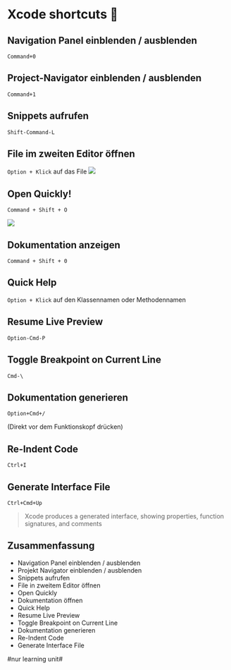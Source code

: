 # Xcode shortcuts 🚀

## Navigation Panel einblenden / ausblenden

`Command+0`

## Project-Navigator einblenden / ausblenden

`Command+1`

## Snippets aufrufen

`Shift-Command-L`

## File im zweiten Editor öffnen

`Option + Klick` auf das File
![][image-1]


## Open Quickly!

`Command + Shift + O`

![][image-2]

## Dokumentation anzeigen

`Command + Shift + 0`


## Quick Help

`Option + Klick` auf den Klassennamen oder Methodennamen

## Resume Live Preview

`Option-Cmd-P`


## Toggle Breakpoint on Current Line

`Cmd-\`

## Dokumentation generieren

`Option+Cmd+/`

(Direkt vor dem Funktionskopf drücken)

## Re-Indent Code

`Ctrl+I`

## Generate Interface File

`Ctrl+Cmd+Up`

> Xcode produces a generated interface, showing properties, function signatures, and comments

## Zusammenfassung
- Navigation Panel einblenden / ausblenden
- Projekt Navigator einblenden / ausblenden
- Snippets aufrufen
- File in zweitem Editor öffnen
- Open Quickly
- Dokumentation öffnen
- Quick Help
- Resume Live Preview
- Toggle Breakpoint on Current Line
- Dokumentation generieren
- Re-Indent Code
- Generate Interface File

[image-1]:	assets/image-asset.png
[image-2]:	assets/image-asset-1.png

#nur learning unit#